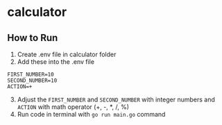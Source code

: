 # calculator
## How to Run
1. Create .env file in calculator folder
2. Add these into the .env file
<pre><code>FIRST_NUMBER=10
SECOND_NUMBER=10
ACTION=+
</code></pre>
3. Adjust the <code>FIRST_NUMBER</code> and <code>SECOND_NUMBER</code> with integer numbers and <code>ACTION</code> with math operator (+, -, *, /, %)
4. Run code in terminal with <code>go run main.go</code> command